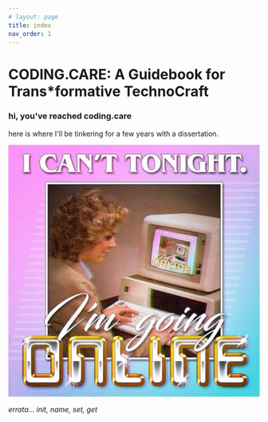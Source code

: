 ```yaml
---
# layout: page
title: index
nav_order: 1 
---
```


# CODING.CARE: A Guidebook for Trans*formative TechnoCraft

### hi, you've reached coding.care
here is where I'll be tinkering for a few years with a dissertation.

!["I can't tonight, I'm going online"](assets/img/goingonline.jpg)

*errata... init, name, set, get*

